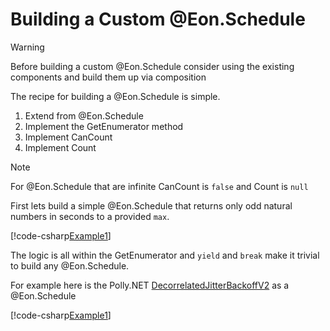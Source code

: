 ﻿# Building a Custom @Eon.Schedule

> [!WARNING]
> Before building a custom @Eon.Schedule consider using the existing
> components and build them up via composition

The recipe for building a @Eon.Schedule is simple.

1. Extend from @Eon.Schedule
2. Implement the GetEnumerator method
3. Implement CanCount
4. Implement Count

> [!NOTE]
> For @Eon.Schedule that are infinite CanCount is `false` and Count is `null`

First lets build a simple @Eon.Schedule that returns
only odd natural numbers in seconds to a provided `max`.

[!code-csharp[Example1](../../../Eon.Tests/Examples/CustomOddNumbers.cs#Example1)]

The logic is all within the GetEnumerator and `yield` and `break`
make it trivial to build any @Eon.Schedule.

For example here is
the Polly.NET [DecorrelatedJitterBackoffV2](https://github.com/App-vNext/Polly/blob/main/src/Polly.Core/Retry/RetryHelper.cs#L86-L113)
as a @Eon.Schedule

[!code-csharp[Example1](../../../Eon.Tests/Examples/DecorrelatedJitterBackoffV2.cs#Example1)]
